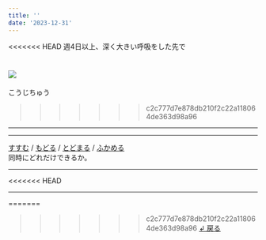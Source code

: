 ```yaml
---
title: ''
date: '2023-12-31'
---
```

<<<<<<< HEAD
週4日以上、深く大きい呼吸をした先で

![](/images/2_d_00.jpg)
=======
こうじちゅう

>>>>>>> c2c777d7e878db210f2c22a118064de363d98a96
***
***
[すすむ](/posts/2-04-1a) / [もどる](/posts/2-04-1b) / [とどまる](/posts/2-04-1c) / [ふかめる](/posts/2-04-1d)  
同時にどれだけできるか。
***
<<<<<<< HEAD
***
=======

>>>>>>> c2c777d7e878db210f2c22a118064de363d98a96
[ ↲ 戻る ](/posts/2)
